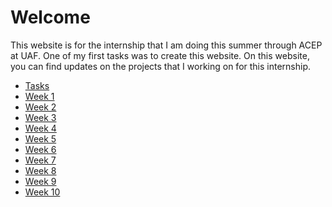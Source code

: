 # Welcome

This website is for the internship that I am doing this summer through ACEP at UAF. One of my first tasks was to create this 
website. On this website, you can find updates on the projects that I working on for this internship.

* [Tasks](https://kjswedberg.github.io/tasks)
* [Week 1](https://kjswedberg.github.io/week01)
* [Week 2](https://kjswedberg.github.io/week02)
* [Week 3](https://kjswedberg.github.io/week03)
* [Week 4](https://kjswedberg.github.io/week04)
* [Week 5](https://kjswedberg.github.io/week05)
* [Week 6](https://kjswedberg.github.io/week06)
* [Week 7](https://kjswedberg.github.io/week07)
* [Week 8](https://kjswedberg.github.io/week08)
* [Week 9](https://kjswedberg.github.io/week09)
* [Week 10](https://kjswedberg.github.io/week10)
